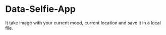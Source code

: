 # Data-Selfie-App
It take image with your current mood, current location and save it in a local file.
